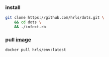 ### install
```sh
git clone https://github.com/hrls/dots.git \
    && cd dots \
    && ./infect.rb
```

### pull [image](https://hub.docker.com/repository/docker/hrls/env)
```sh
docker pull hrls/env:latest
```

